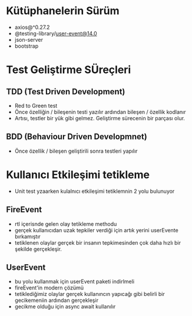 # Kütüphanelerin Sürüm

- axios@^0.27.2
- @testing-library/user-event@14.0
- json-server
- bootstrap

# Test Geliştirme SÜreçleri

## TDD (Test Driven Development)

- Red to Green test
- Önce özelliğin / bileşenin testi yazılır ardından bileşen / özellik kodlanır
- Artısı, testler bir yük gibi gelmez. Geliştirme sürecenin bir parçası olur.

## BDD (Behaviour Driven Developmnet)

- Önce özellik / bileşen geliştirili sonra testleri yapılır

# Kullanıcı Etkileşimi tetikleme

- Unit test yzaarken kulalnıcı etkileşimi tetiklemnin 2 yolu bulunuyor

## FireEvent

- rtl içerisnde gelen olay tetikleme methodu
- gerçek kullanıcıdan uzak tepkiler verdiği için artık yerini userEvente bırkamıştır
- tetiklenen olaylar gerçek bir insanın tepkimesinden çok daha hızlı bir şekilde gerçekleşir.

## UserEvent

- bu yolu kullanmak için userEvent paketi indirlmeli
- fireEvent'in modern çözümü
- tetiklediğimiz olaylar gerçek kullanıncın yapıcağı gibi belirli bir gecikemeniin ardından gerçekleşir
- gecikme olduğu için async await kullanılır
